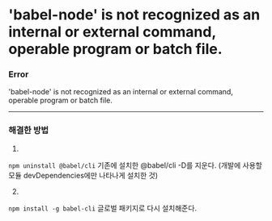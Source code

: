 # 'babel-node' is not recognized as an internal or external command, operable program or batch file.

### Error
'babel-node' is not recognized as an internal or external command, operable program or batch file.

---

### 해결한 방법

1. 
`npm uninstall @babel/cli`
기존에 설치한 @babel/cli -D를 지운다. (개발에 사용할 모듈 devDependencies에만 나타나게 설치한 것)

2. 
`npm install -g babel-cli` 
글로벌 패키지로 다시 설치해준다.